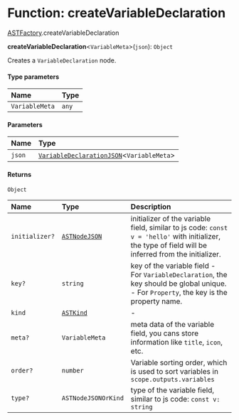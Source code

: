 # Function: createVariableDeclaration

[ASTFactory](/en/auto-docs/variable-core/modules/ASTFactory.md).createVariableDeclaration

**createVariableDeclaration**<`VariableMeta`>(`json`): `Object`

Creates a `VariableDeclaration` node.

#### Type parameters

| Name | Type |
| :------ | :------ |
| `VariableMeta` | `any` |

#### Parameters

| Name | Type |
| :------ | :------ |
| `json` | [`VariableDeclarationJSON`](/en/auto-docs/variable-core/types/VariableDeclarationJSON.md)<`VariableMeta`> |

#### Returns

`Object`

| Name | Type | Description |
| :------ | :------ | :------ |
| `initializer?` | [`ASTNodeJSON`](/en/auto-docs/variable-core/interfaces/ASTNodeJSON.md) | initializer of the variable field, similar to js code: `const v = 'hello'` with initializer, the type of field will be inferred from the initializer. |
| `key?` | `string` | key of the variable field - For `VariableDeclaration`, the key should be global unique. - For `Property`, the key is the property name. |
| `kind` | [`ASTKind`](/en/auto-docs/variable-core/enums/ASTKind.md) | - |
| `meta?` | `VariableMeta` | meta data of the variable field, you cans store information like `title`, `icon`, etc. |
| `order?` | `number` | Variable sorting order, which is used to sort variables in `scope.outputs.variables` |
| `type?` | `ASTNodeJSONOrKind` | type of the variable field, similar to js code: `const v: string` |
